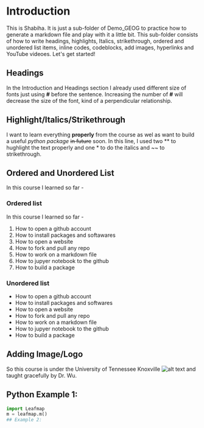 # Introduction
This is Shabiha. It is just a sub-folder of Demo_GEOG to practice how to generate a markdown file and play with it a little bit. This sub-folder consists of how to write headings, highlights, Italics, strikethrough, ordered and unordered list items, inline codes, codeblocks, add images, hyperlinks and YouTube videoes. Let's get started!

## Headings
In the Introduction and Headings section I already used different size of fonts just using **#** before the sentence. Increasing the number of **#** will decrease the size of the font, kind of a perpendicular relationship.

## Highlight/Italics/Strikethrough
I want to learn everything **properly** from the course as wel as want to build a useful *python package* ~~in future~~ soon. In this line, I used two ** to hughlight the text properly and one * to do the italics and ~~ to strikethrough.

## Ordered and Unordered List
In this course I learned so far -

### Ordered list
In this course I learned so far -
1. How to open a github account
2. How to install packages and softawares
3. How to open a website
4. How to fork and pull any repo
5. How to work on a markdown file
6. How to jupyer notebook to the github
7. How to build a package

### Unordered list
- How to open a github account
- How to install packages and softwares
- How to open a website
- How to fork and pull any repo
- How to work on a markdown file
- How to jupyer notebook to the github
- How to build a package

## Adding Image/Logo
So this course is under the University of Tennessee Knoxville ![alt text](https://brand.utk.edu/wp-content/uploads/2019/02/University-CenteredLogo-RGB.png) and taught gracefully by Dr. Wu.


## Python Example 1:
```Python
import Leafmap
m = leafmap.m()
## Example 2:

